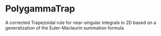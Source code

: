 # PolygammaTrap
A corrected Trapezoidal rule for near-singular integrals in 2D based on a generalization of the Euler-Maclaurin summation formula 
